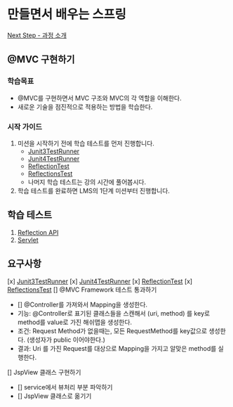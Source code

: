 # 만들면서 배우는 스프링
[Next Step - 과정 소개](https://edu.nextstep.camp/c/4YUvqn9V)

## @MVC 구현하기

### 학습목표
- @MVC를 구현하면서 MVC 구조와 MVC의 각 역할을 이해한다.
- 새로운 기술을 점진적으로 적용하는 방법을 학습한다.

### 시작 가이드
1. 미션을 시작하기 전에 학습 테스트를 먼저 진행합니다.
    - [Junit3TestRunner](study/src/test/java/reflection/Junit3TestRunner.java)
    - [Junit4TestRunner](study/src/test/java/reflection/Junit4TestRunner.java)
    - [ReflectionTest](study/src/test/java/reflection/ReflectionTest.java)
    - [ReflectionsTest](study/src/test/java/reflection/ReflectionsTest.java)
    - 나머지 학습 테스트는 강의 시간에 풀어봅시다.
2. 학습 테스트를 완료하면 LMS의 1단계 미션부터 진행합니다.

## 학습 테스트
1. [Reflection API](study/src/test/java/reflection)
2. [Servlet](study/src/test/java/servlet)

## 요구사항

[x] [Junit3TestRunner](study/src/test/java/reflection/Junit3TestRunner.java)
[x] [Junit4TestRunner](study/src/test/java/reflection/Junit4TestRunner.java)
[x] [ReflectionTest](study/src/test/java/reflection/ReflectionTest.java)
[x] [ReflectionsTest](study/src/test/java/reflection/ReflectionsTest.java)
[] @MVC Framework 테스트 통과하기
  - [] @Controller를 가져와서 Mapping을 생성한다.
   - 기능: @Controller로 표기된 클래스들을 스캔해서 (uri, method) 를 key로 method를 value로 가진 해쉬맵을 생성한다.
   - 조건: Request Method가 없을때는, 모든 RequestMethod를 key값으로 생성한다. (생성자가 public 이어야한다.) 
   - 결과: Uri 를 가진 Request를 대상으로 Mapping을 가지고 알맞은 method를 실행한다.

[] JspView 클래스 구현하기
   - [] service에서 뷰처리 부분 파악하기
   - [] JspView 클래스로 옮기기
